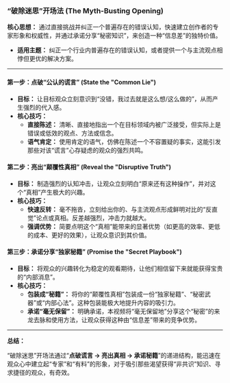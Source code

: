 ### “破除迷思”开场法 (The Myth-Busting Opening)

**核心思想：** 通过直接挑战并纠正一个普遍存在的错误认知，快速建立创作者的专家形象和权威性，并通过承诺分享“秘密知识”，来创造一种“信息差”的独特价值。

*   **适用主题：** 纠正一个行业内普遍存在的错误认知，或者提供一个与主流观点相悖但更优的解决方案。

---

#### **第一步：点破“公认的谎言” (State the "Common Lie")**

*   **目标：** 让目标观众立刻意识到“没错，我过去就是这么想/这么做的”，从而产生强烈的代入感。
*   **核心技巧：**
    *   **直接陈述：** 清晰、直接地指出一个在目标领域内被广泛接受，但实际上是错误或低效的观点、方法或信念。
    *   **语气肯定：** 使用肯定的语气，仿佛在陈述一个不容置疑的事实，这能引发那些对该“谎言”心存疑虑的观众的强烈共鸣。

#### **第二步：亮出“颠覆性真相” (Reveal the "Disruptive Truth")**

*   **目标：** 制造强烈的认知冲击，让观众立刻明白“原来还有这种操作”，并对这个“真相”产生极大的兴趣。
*   **核心技巧：**
    *   **快速反转：** 毫不拖沓，立刻给出你的、与主流观点形成鲜明对比的“反直觉”论点或真相。反差越强烈，冲击力就越大。
    *   **强调优势：** 简要点明这个“真相”能带来的显著优势（如更高的效率、更低的成本、更好的效果），让观众意识到其价值。

#### **第三步：承诺分享“独家秘籍” (Promise the "Secret Playbook")**

*   **目标：** 将观众的兴趣转化为稳定的观看期待，让他们相信留下来就能获得宝贵的“内部消息”。
*   **核心技巧：**
    *   **包装成“秘籍”：** 将你的“颠覆性真相”包装成一份“独家秘籍”、“秘密武器”或“内部心法”。这种包装能极大地提升内容的吸引力。
    *   **承诺“毫无保留”：** 明确承诺，本视频将“毫无保留地”分享这个“秘密”的来龙去脉和使用方法，让观众获得这种由“信息差”带来的竞争优势。

---

**总结：**

“破除迷思”开场法通过“**点破谎言 → 亮出真相 → 承诺秘籍**”的递进结构，能迅速在观众心中建立起“专家”和“有料”的形象，对于吸引那些渴望获得“非共识”知识、寻求捷径的观众，有奇效。 